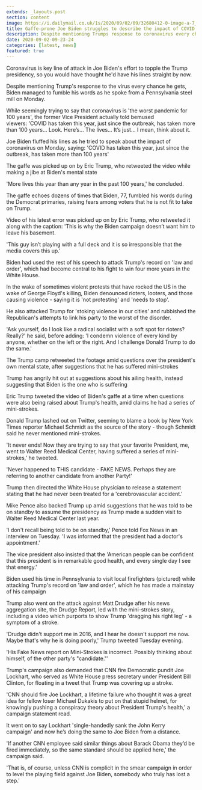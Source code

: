 ```yaml
---
extends: _layouts.post
section: content
image: https://i.dailymail.co.uk/1s/2020/09/02/09/32680412-0-image-a-7_1599034278470.jpg 
title: Gaffe-prone Joe Biden struggles to describe the impact of COVID 
description: Despite mentioning Trumps response to coronavirus every chance he gets, Joe Biden fluffed his lines as he spoke about the impact of the pandemic from a steel mill in Pennsylvania Monday. 
date: 2020-09-02-09-23-24 
categories: [latest, news] 
featured: true 
--- 
```

Coronavirus is key line of attack in Joe Biden's effort to topple the Trump presidency, so you would have thought he'd have his lines straight by now.

Despite mentioning Trump's response to the virus every chance he gets, Biden managed to fumble his words as he spoke from a Pennsylvania steel mill on Monday. 

While seemingly trying to say that coronavirus is 'the worst pandemic for 100 years', the former Vice President actually told bemused viewers: 'COVID has taken this year, just since the outbreak, has taken more than 100 years… Look. Here’s… The lives… It’s just… I mean, think about it.

Joe Biden fluffed his lines as he tried to speak about the impact of coronavirus on Monday, saying: 'COVID has taken this year, just since the outbreak, has taken more than 100 years'

The gaffe was picked up on by Eric Trump, who retweeted the video while making a jibe at Biden's mental state

'More lives this year than any year in the past 100 years,' he concluded. 

The gaffe echoes dozens of times that Biden, 77, fumbled his words during the Democrat primaries, raising fears among voters that he is not fit to take on Trump.

Video of his latest error was picked up on by Eric Trump, who retweeted it along with the caption: 'This is why the Biden campaign doesn’t want him to leave his basement.

'This guy isn’t playing with a full deck and it is so irresponsible that the media covers this up.'

Biden had used the rest of his speech to attack Trump's record on 'law and order', which had become central to his fight to win four more years in the White House.

In the wake of sometimes violent protests that have rocked the US in the wake of George Floyd's killing, Biden denounced rioters, looters, and those causing violence - saying it is 'not protesting' and 'needs to stop'.

He also attacked Trump for 'stoking violence in our cities' and rubbished the Republican's attempts to link his party to the worst of the disorder. 

'Ask yourself, do I look like a radical socialist with a soft spot for rioters? Really?' he said, before adding: 'I condemn violence of every kind by anyone, whether on the left or the right. And I challenge Donald Trump to do the same.'

The Trump camp retweeted the footage amid questions over the president's own mental state, after suggestions that he has suffered mini-strokes 

Trump has angrily hit out at suggestions about his ailing health, instead suggesting that Biden is the one who is suffering 

Eric Trump tweeted the video of Biden's gaffe at a time when questions were also being raised about Trump's health, amid claims he had a series of mini-strokes.

Donald Trump lashed out on Twitter, seeming to blame a book by New York Times reporter Michael Schmidt as the source of the story - though Schmidt said he never mentioned mini-strokes.

'It never ends! Now they are trying to say that your favorite President, me, went to Walter Reed Medical Center, having suffered a series of mini-strokes,' he tweeted. 

'Never happened to THIS candidate - FAKE NEWS. Perhaps they are referring to another candidate from another Party!'

Trump then directed the White House physician to release a statement stating that he had never been treated for a 'cerebrovascular accident.' 

Mike Pence also backed Trump up amid suggestions that he was told to be on standby to assume the presidency as Trump made a sudden visit to Walter Reed Medical Center last year.

'I don't recall being told to be on standby,' Pence told Fox News in an interview on Tuesday. 'I was informed that the president had a doctor's appointment.' 

The vice president also insisted that the 'American people can be confident that this president is in remarkable good health, and every single day I see that energy.'

Biden used his time in Pennsylvania to visit local firefighters (pictured) while attacking Trump's record on 'law and order', which he has made a mainstay of his campaign 

Trump also went on the attack against Matt Drudge after his news aggregation site, the Drudge Report, led with the mini-strokes story, including a video which purports to show Trump 'dragging his right leg' - a symptom of a stroke.

'Drudge didn't support me in 2016, and I hear he doesn't support me now. Maybe that's why he is doing poorly,' Trump tweeted Tuesday evening. 

'His Fake News report on Mini-Strokes is incorrect. Possibly thinking about himself, of the other party's "candidate."' 

Trump's campaign also demanded that CNN fire Democratic pundit Joe Lockhart, who served as White House press secretary under President Bill Clinton, for floating in a tweet that Trump was covering up a stroke. 

'CNN should fire Joe Lockhart, a lifetime failure who thought it was a great idea for fellow loser Michael Dukakis to put on that stupid helmet, for knowingly pushing a conspiracy theory about President Trump's health,' a campaign statement read. 

It went on to say Lockhart 'single-handedly sank the John Kerry campaign' and now he’s doing the same to Joe Biden from a distance.

'If another CNN employee said similar things about Barack Obama they’d be fired immediately, so the same standard should be applied here,' the campaign said.

'That is, of course, unless CNN is complicit in the smear campaign in order to level the playing field against Joe Biden, somebody who truly has lost a step.' 

